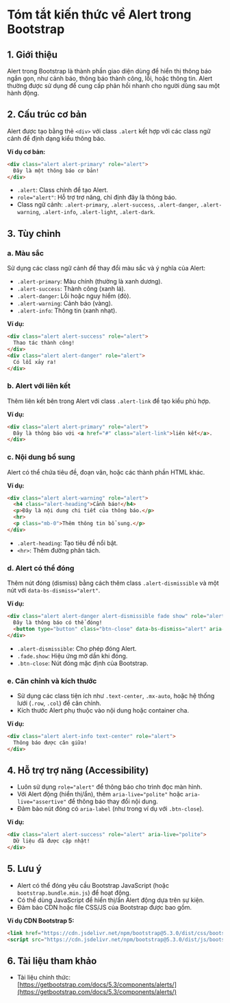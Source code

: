# Tóm tắt kiến thức về Alert trong Bootstrap

## 1. Giới thiệu
Alert trong Bootstrap là thành phần giao diện dùng để hiển thị thông báo ngắn gọn, như cảnh báo, thông báo thành công, lỗi, hoặc thông tin. Alert thường được sử dụng để cung cấp phản hồi nhanh cho người dùng sau một hành động.

## 2. Cấu trúc cơ bản
Alert được tạo bằng thẻ `<div>` với class `.alert` kết hợp với các class ngữ cảnh để định dạng kiểu thông báo.

**Ví dụ cơ bản:**
```html
<div class="alert alert-primary" role="alert">
  Đây là một thông báo cơ bản!
</div>
```

- `.alert`: Class chính để tạo Alert.
- `role="alert"`: Hỗ trợ trợ năng, chỉ định đây là thông báo.
- Class ngữ cảnh: `.alert-primary`, `.alert-success`, `.alert-danger`, `.alert-warning`, `.alert-info`, `.alert-light`, `.alert-dark`.

## 3. Tùy chỉnh
### a. Màu sắc
Sử dụng các class ngữ cảnh để thay đổi màu sắc và ý nghĩa của Alert:
- `.alert-primary`: Màu chính (thường là xanh dương).
- `.alert-success`: Thành công (xanh lá).
- `.alert-danger`: Lỗi hoặc nguy hiểm (đỏ).
- `.alert-warning`: Cảnh báo (vàng).
- `.alert-info`: Thông tin (xanh nhạt).

**Ví dụ:**
```html
<div class="alert alert-success" role="alert">
  Thao tác thành công!
</div>
<div class="alert alert-danger" role="alert">
  Có lỗi xảy ra!
</div>
```

### b. Alert với liên kết
Thêm liên kết bên trong Alert với class `.alert-link` để tạo kiểu phù hợp.

**Ví dụ:**
```html
<div class="alert alert-primary" role="alert">
  Đây là thông báo với <a href="#" class="alert-link">liên kết</a>.
</div>
```

### c. Nội dung bổ sung
Alert có thể chứa tiêu đề, đoạn văn, hoặc các thành phần HTML khác.

**Ví dụ:**
```html
<div class="alert alert-warning" role="alert">
  <h4 class="alert-heading">Cảnh báo!</h4>
  <p>Đây là nội dung chi tiết của thông báo.</p>
  <hr>
  <p class="mb-0">Thêm thông tin bổ sung.</p>
</div>
```

- `.alert-heading`: Tạo tiêu đề nổi bật.
- `<hr>`: Thêm đường phân tách.

### d. Alert có thể đóng
Thêm nút đóng (dismiss) bằng cách thêm class `.alert-dismissible` và một nút với `data-bs-dismiss="alert"`.

**Ví dụ:**
```html
<div class="alert alert-danger alert-dismissible fade show" role="alert">
  Đây là thông báo có thể đóng!
  <button type="button" class="btn-close" data-bs-dismiss="alert" aria-label="Close"></button>
</div>
```

- `.alert-dismissible`: Cho phép đóng Alert.
- `.fade.show`: Hiệu ứng mờ dần khi đóng.
- `.btn-close`: Nút đóng mặc định của Bootstrap.

### e. Căn chỉnh và kích thước
- Sử dụng các class tiện ích như `.text-center`, `.mx-auto`, hoặc hệ thống lưới (`.row`, `.col`) để căn chỉnh.
- Kích thước Alert phụ thuộc vào nội dung hoặc container cha.

**Ví dụ:**
```html
<div class="alert alert-info text-center" role="alert">
  Thông báo được căn giữa!
</div>
```

## 4. Hỗ trợ trợ năng (Accessibility)
- Luôn sử dụng `role="alert"` để thông báo cho trình đọc màn hình.
- Với Alert động (hiển thị/ẩn), thêm `aria-live="polite"` hoặc `aria-live="assertive"` để thông báo thay đổi nội dung.
- Đảm bảo nút đóng có `aria-label` (như trong ví dụ với `.btn-close`).

**Ví dụ:**
```html
<div class="alert alert-success" role="alert" aria-live="polite">
  Dữ liệu đã được cập nhật!
</div>
```

## 5. Lưu ý
- Alert có thể đóng yêu cầu Bootstrap JavaScript (hoặc `bootstrap.bundle.min.js`) để hoạt động.
- Có thể dùng JavaScript để hiển thị/ẩn Alert động dựa trên sự kiện.
- Đảm bảo CDN hoặc file CSS/JS của Bootstrap được bao gồm.

**Ví dụ CDN Bootstrap 5:**
```html
<link href="https://cdn.jsdelivr.net/npm/bootstrap@5.3.0/dist/css/bootstrap.min.css" rel="stylesheet">
<script src="https://cdn.jsdelivr.net/npm/bootstrap@5.3.0/dist/js/bootstrap.bundle.min.js"></script>
```

## 6. Tài liệu tham khảo
- Tài liệu chính thức: [https://getbootstrap.com/docs/5.3/components/alerts/](https://getbootstrap.com/docs/5.3/components/alerts/)